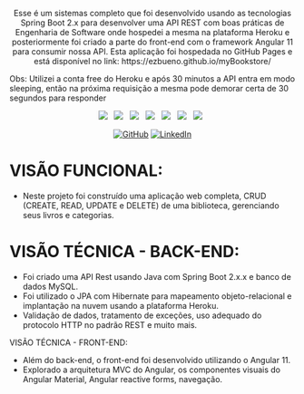 <p align="center">Esse é um sistemas completo que foi desenvolvido usando as tecnologias Spring Boot 2.x para desenvolver uma API REST com boas práticas de Engenharia de Software onde hospedei a mesma na plataforma Heroku e posteriormente foi criado a parte do front-end com o framework Angular 11 para consumir nossa API. Esta aplicação foi hospedada no GitHub Pages e está disponível no link: https://ezbueno.github.io/myBookstore/


Obs: Utilizei a conta free do Heroku e após 30 minutos a API entra em modo sleeping, então na próxima requisição a mesma pode demorar certa de 30 segundos para responder
</p>

<p align="center">
	<img src="https://img.shields.io/badge/HTML%20-%23F7DF1E.svg?&style=for-the-badge&color=E34F26" />&nbsp;&nbsp;
	<img src="https://img.shields.io/badge/css%20-%23F7DF1E.svg?&style=for-the-badge&color=5BA8EE" />&nbsp;&nbsp;
	<img src="https://img.shields.io/badge/JavaScript%20-%23F7DF1E.svg?&style=for-the-badge&color=F7DF1E" />&nbsp;&nbsp;
	<img src="https://img.shields.io/badge/Angular%20-%23F7DF1E.svg?&style=for-the-badge&color=DD0031" />&nbsp;&nbsp;
	<img src="https://img.shields.io/badge/Bootstrap%20-%23F7DF1E.svg?&style=for-the-badge&color=7044A3" />&nbsp;&nbsp;
	<img src="https://img.shields.io/badge/Java%20-%23F7DF1E.svg?&style=for-the-badge&color=F7DF1E" />&nbsp;&nbsp;
	<img src="https://img.shields.io/badge/Heroku %20-%23F7DF1E.svg?&style=for-the-badge&color=E34F26" />&nbsp;&nbsp;
</p>

<p align="center">
	<a href="https://github.com/ezbueno"><img src="https://img.icons8.com/bubbles/50/000000/github.png" alt="GitHub"/></a>
	<a href="https://www.linkedin.com/in/ezandro-bueno-776aab192/"><img src="https://img.icons8.com/bubbles/50/000000/linkedin.png" alt="LinkedIn"/></a>
</p>

# VISÃO FUNCIONAL:
* Neste projeto foi construído uma aplicação web completa, CRUD (CREATE, READ, UPDATE e DELETE) de uma biblioteca, gerenciando seus livros e categorias.

# VISÃO TÉCNICA - BACK-END:
* Foi criado uma API Rest usando Java com Spring Boot 2.x.x e banco de dados MySQL. 
* Foi utilizado o JPA com Hibernate para mapeamento objeto-relacional e implantação na nuvem usando a plataforma Heroku.
* Validação de dados, tratamento de exceções, uso adequado do protocolo HTTP no padrão REST e muito mais.

VISÃO TÉCNICA - FRONT-END:
* Além do back-end, o front-end foi desenvolvido utilizando o Angular 11. 
* Explorado a arquitetura MVC do Angular, os componentes visuais do Angular Material, Angular reactive forms, navegação. 
